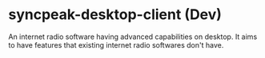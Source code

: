 # syncpeak-desktop-client (Dev)
An internet radio software having advanced capabilities on desktop. It aims to have features that existing internet radio softwares don't have.

